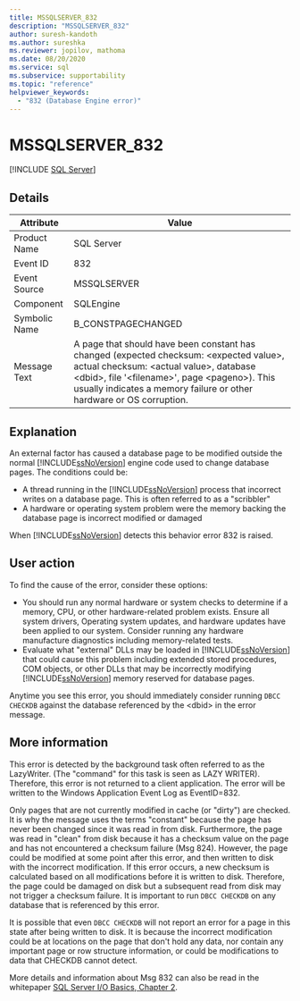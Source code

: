 ```yaml
---
title: MSSQLSERVER_832
description: "MSSQLSERVER_832"
author: suresh-kandoth
ms.author: sureshka
ms.reviewer: jopilov, mathoma
ms.date: 08/20/2020
ms.service: sql
ms.subservice: supportability
ms.topic: "reference"
helpviewer_keywords:
  - "832 (Database Engine error)"
---
```

# MSSQLSERVER_832
 [!INCLUDE [SQL Server](../../includes/applies-to-version/sqlserver.md)]

## Details

|Attribute|Value|
|---|---|
|Product Name|SQL Server|
|Event ID|832|
|Event Source|MSSQLSERVER|
|Component|SQLEngine|
|Symbolic Name|B_CONSTPAGECHANGED|
|Message Text|A page that should have been constant has changed (expected checksum: \<expected value>, actual checksum: \<actual value>, database \<dbid>, file \'\<filename\>', page \<pageno>). This usually indicates a memory failure or other hardware or OS corruption.|

## Explanation

An external factor has caused a database page to be modified outside the normal [!INCLUDE[ssNoVersion](../../includes/ssnoversion-md.md)] engine code used to change database pages.  The conditions could be:  

- A thread running in the [!INCLUDE[ssNoVersion](../../includes/ssnoversion-md.md)] process that incorrect writes on a database page. This is often referred to as a "scribbler"
- A hardware or operating system problem were the memory backing the database page is incorrect modified or damaged  

When [!INCLUDE[ssNoVersion](../../includes/ssnoversion-md.md)] detects this behavior error 832 is raised.

## User action

To find the cause of the error, consider these options:

- You should run any normal hardware or system checks to determine if a memory, CPU, or other hardware-related problem exists. Ensure all system drivers, Operating system updates, and hardware updates have been applied to our system. Consider running any hardware manufacture diagnostics including memory-related tests.
- Evaluate what "external" DLLs may be loaded in [!INCLUDE[ssNoVersion](../../includes/ssnoversion-md.md)] that could cause this problem including extended stored procedures, COM objects, or other DLLs that may be incorrectly modifying [!INCLUDE[ssNoVersion](../../includes/ssnoversion-md.md)] memory reserved for database pages.  

Anytime you see this error, you should immediately consider running `DBCC CHECKDB` against the database referenced by the \<dbid> in the error message.

## More information

This error is detected by the background task often referred to as the LazyWriter. (The "command" for this task is seen as LAZY WRITER). Therefore, this error is not returned to a client application. The error will be written to the Windows Application Event Log as EventID=832.  

Only pages that are not currently modified in cache (or "dirty") are checked. It is why the message uses the terms "constant" because the page has never been changed since it was read in from disk. Furthermore, the page was read in "clean" from disk because it has a checksum value on the page and has not encountered a checksum failure (Msg 824). However, the page could be modified at some point after this error, and then written to disk with the incorrect modification. If this error occurs, a new checksum is calculated based on all modifications before it is written to disk. Therefore, the page could be damaged on disk but a subsequent read from disk may not trigger a checksum failure. It is important to run `DBCC CHECKDB` on any database that is referenced by this error.  

It is possible that even `DBCC CHECKDB` will not report an error for a page in this state after being written to disk. It is because the incorrect modification could be at locations on the page that don't hold any data, nor contain any important page or row structure information, or could be modifications to data that CHECKDB cannot detect.  

More details and information about Msg 832 can also be read in the whitepaper [SQL Server I/O Basics, Chapter 2](/previous-versions/sql/sql-server-2005/administrator/cc917726(v=technet.10)).
